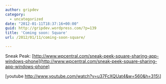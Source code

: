 ```yaml
---
author: gripdev
category:
  - uncategorized
date: "2012-01-11T18:37:16+00:00"
guid: http://gripdev.wordpress.com/?p=139
title: 'Coming soon: Square'
url: /2012/01/11/coming-soon-square/

---
```

Sneak Peak: [http://www.wpcentral.com/sneak-peek-square-sharing-app-windows-phone](http://www.wpcentral.com/sneak-peek-square-sharing-app-windows-phone)

\[youtube http://www.youtube.com/watch?v=u37FcXQUat4&w=560&h=315\]
